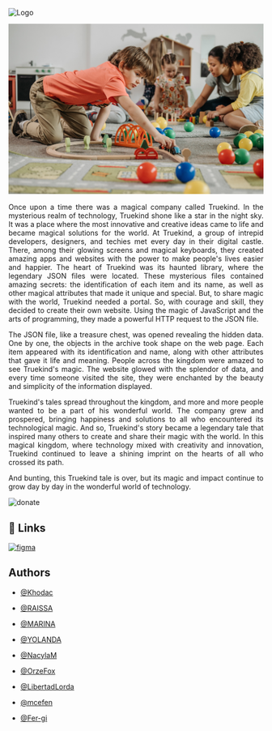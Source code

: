 ![Logo](https://drive.google.com/uc?id=1Oud7AR6zsJCqfzgEbmDzOt5TiFpeGiPt)




![kids](https://github.com/Khodac/TrueKind/blob/NavBar/assets/img/hero-banner.jpg?raw=true)







<p style="text-align:justify;">Once upon a time there was a magical company called Truekind. In the mysterious realm of technology, Truekind shone like a star in the night sky. It was a place where the most innovative and creative ideas came to life and became magical solutions for the world. At Truekind, a group of intrepid developers, designers, and techies met every day in their digital castle. There, among their glowing screens and magical keyboards, they created amazing apps and websites with the power to make people's lives easier and happier. The heart of Truekind was its haunted library, where the legendary JSON files were located. These mysterious files contained amazing secrets: the identification of each item and its name, as well as other magical attributes that made it unique and special. But, to share magic with the world, Truekind needed a portal. So, with courage and skill, they decided to create their own website. Using the magic of JavaScript and the arts of programming, they made a powerful HTTP request to the JSON file.</p>

<p style="text-align:justify;">The JSON file, like a treasure chest, was opened revealing the hidden data. One by one, the objects in the archive took shape on the web page. Each item appeared with its identification and name, along with other attributes that gave it life and meaning. People across the kingdom were amazed to see Truekind's magic. The website glowed with the splendor of data, and every time someone visited the site, they were enchanted by the beauty and simplicity of the information displayed.</p>

<p style="text-align:justify;">Truekind's tales spread throughout the kingdom, and more and more people wanted to be a part of his wonderful world. The company grew and prospered, bringing happiness and solutions to all who encountered its technological magic. And so, Truekind's story became a legendary tale that inspired many others to create and share their magic with the world. In this magical kingdom, where technology mixed with creativity and innovation, Truekind continued to leave a shining imprint on the hearts of all who crossed its path.</p>

<p style="text-align:justify;">And bunting, this Truekind tale is over, but its magic and impact continue to grow day by day in the wonderful world of technology. </p>


![donate](https://drive.google.com/uc?id=1kqwJmwktJFsNiG7kFErgvS2pZutkzccP)




## 🔗 Links
[![figma](https://res.cloudinary.com/crunchbase-production/image/upload/c_lpad,h_128,w_128,f_auto,q_auto:eco,dpr_1/bai3sh9mgzuihjoh8olj)](https://www.figma.com/file/wdCTcOktQk00FJBG19TSRR/Untitled?type=design&node-id=37%3A103&mode=design&t=JLOdK90ufDrAsIBM-1)


## Authors

- [@Khodac](https://github.com/Khodac)

- [@RAISSA](https://github.com/Khodac)
- [@MARINA](https://github.com/Khodac)
- [@YOLANDA](https://github.com/Khodac)
- [@NacylaM](https://github.com/NacylaM)
- [@OrzeFox](https://github.com/OrzeFox)
- [@LibertadLorda](https://github.com/LibertadLorda)
- [@mcefen](https://github.com/mcefen)
- [@Fer-gi](https://github.com/Fer-gi)